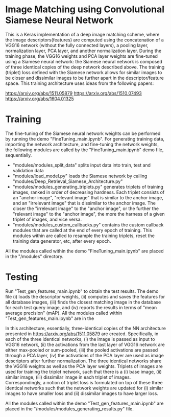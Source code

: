 # Image Matching using Convolutional Siamese Neural Network

This is a Keras implementation of a deep image matching scheme, where the image descriptors(features) are computed using the concatenation of a VGG16 network (without the fully connected layers), a pooling layer, normalization layer, PCA layer, and another normalization layer. During the training phase, the VGG16 weights and PCA layer weights are fine-tuned using a Siamese neural network: the Siamese neural network is composed of three identical copies of the deep network described above. The training (triplet) loss defined with the Siamese network allows for similar images to be closer and dissimilar images to be further apart in the descriptor/feature space. This training architecture uses ideas from the following papers:

https://arxiv.org/abs/1511.05879
https://arxiv.org/abs/1510.07493
https://arxiv.org/abs/1604.01325

Training
==================
The fine-tuning of the Siamese neural network weights can be performed by running the demo "FineTuning_main.ipynb".
For generating training data, importing the network architecture, and fine-tuning the network weights, the following modules are called by the "FineTuning_main.ipynb" demo file, sequentially. 
- "modules/modules_split_data" splits input data into train, test and validation data
- "modules/load_model.py" loads the Siamese network by calling "modules/Deep_Retrieval_Siamese_Architecture.py" 
- "modules/modules_generating_triplets.py" generates triplets of training images, ranked in order of decreasing hardness. Each triplet consists of an "anchor image", "relevant image" that is similar to the anchor image, and an "irrelevant image" that is dissimilar to the anchor image. The closer the "irrelevant image" to the "anchor image", or the further the "relevant image" to the "anchor image", the more the harness of a given triplet of images, and vice versa.
- "modules/modules_custom_callbacks.py" contains the custom callback modules that are called at the end of every epoch of training. This modules within are called to resample the training triplets, reset the training data generator, etc, after every epoch.

All the modules called within the demo "FineTuning_main.ipynb" are placed in the "/modules" directory.

Testing
==================
Run "Test_gen_features_main.ipynb" to obtain the test results. The demo file (i) loads the descriptor weights, (ii) computes and saves the features for all database images, (iii) finds the closest matching image in the database for each test query image, and (iv) reports the results in terms of "mean average precision" (mAP). All the modules called within "Test_gen_features_main.ipynb" are in the  

In this architecture, essentially, three-identical copies of the NN architecture presented in https://arxiv.org/abs/1511.05879 are created. Specifically, in each of the three identical networks, (i) the image is passed as input to VGG16 network, (ii) the activations from the last layer of VGG16 network are either max-pooled or sum-pooled, (iii) the pooled activations are passed through a PCA layer, (iv) the activations of the PCA layer are used as image descriptors after further normalization. The three identical networks share the VGG16 weights as well as the PCA layer weights.
Triplets of images are used for training the triplet network, such that there is a (i) base image, (ii) similar image, (iii) dissimilar image in each triplet of images. Correspondingly, a notion of triplet loss is formulated on top of these three identical networks such that the network weights are updated for (i) similar images to have smaller loss and (ii) dissimilar images to have larger loss. 

All the modules called within the demo "Test_gen_features_main.ipynb" are placed in the "/modules/modules_generating_results.py" file.
